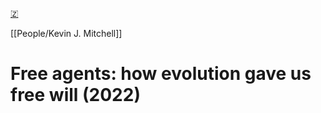 [🇿](zotero://select/library/items/9U4UCHYI)

[[People/Kevin J. Mitchell]] 
# Free agents: how evolution gave us free will (2022)

